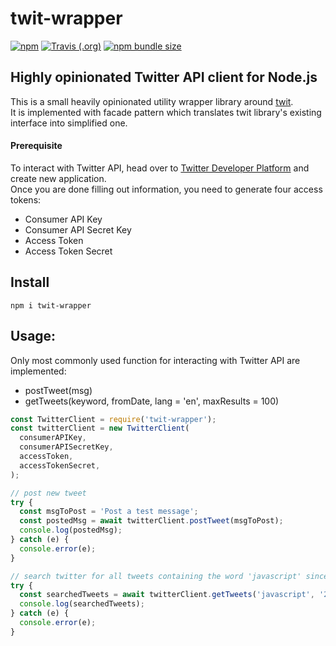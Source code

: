 # twit-wrapper

[![npm](https://img.shields.io/npm/v/twit-wrapper.svg)](https://www.npmjs.com/package/twit-wrapper)
[![Travis (.org)](https://img.shields.io/travis/mkosir/twit-wrapper.svg)](https://travis-ci.org/mkosir/twit-wrapper)
[![npm bundle size](https://img.shields.io/bundlephobia/min/twit-wrapper.svg)](https://www.npmjs.com/package/twit-wrapper)

## Highly opinionated Twitter API client for Node.js

This is a small heavily opinionated utility wrapper library around [twit](https://github.com/ttezel/twit).  
It is implemented with facade pattern which translates twit library's existing interface into simplified one.

#### Prerequisite

To interact with Twitter API, head over to [Twitter Developer Platform](https://developer.twitter.com/) and create new application.  
Once you are done filling out information, you need to generate four access tokens:

- Consumer API Key
- Consumer API Secret Key
- Access Token
- Access Token Secret

## Install

```shell
npm i twit-wrapper
```

## Usage:

Only most commonly used function for interacting with Twitter API are implemented:

- postTweet(msg)
- getTweets(keyword, fromDate, lang = 'en', maxResults = 100)

```js
const TwitterClient = require('twit-wrapper');
const twitterClient = new TwitterClient(
  consumerAPIKey,
  consumerAPISecretKey,
  accessToken,
  accessTokenSecret,
);

// post new tweet
try {
  const msgToPost = 'Post a test message';
  const postedMsg = await twitterClient.postTweet(msgToPost);
  console.log(postedMsg);
} catch (e) {
  console.error(e);
}

// search twitter for all tweets containing the word 'javascript' since January 1, 2017
try {
  const searchedTweets = await twitterClient.getTweets('javascript', '2017-01-01');
  console.log(searchedTweets);
} catch (e) {
  console.error(e);
}
```
